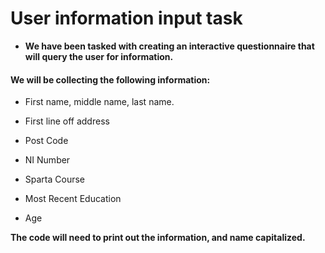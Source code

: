 # User information input task

- **We have been tasked with creating an interactive questionnaire that will query the user for information.**

#### **We will be collecting the following information:**

- First name, middle name, last name.

- First line off address

- Post Code

- NI Number

- Sparta Course

- Most Recent Education 

- Age

**The code will need to print out the information, and name capitalized.**
